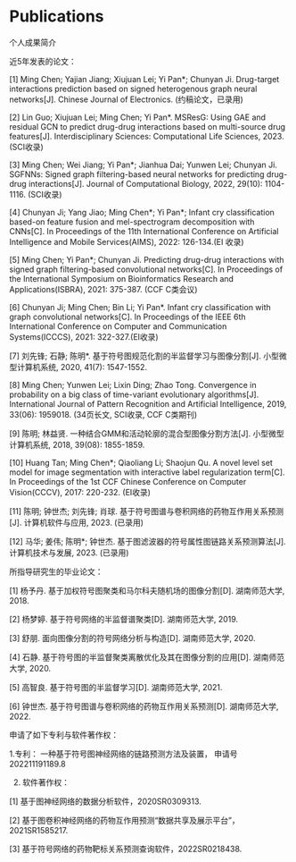 # Publications
个人成果简介

近5年发表的论文：

[1] Ming Chen; Yajian Jiang; Xiujuan Lei; Yi Pan*; Chunyan Ji. Drug-target interactions prediction based on signed heterogenous graph neural networks[J]. Chinese Journal of Electronics. (约稿论文，已录用)

[2] Lin Guo; Xiujuan Lei; Ming Chen; Yi Pan*. MSResG: Using GAE and residual GCN to predict drug-drug interactions based on multi-source drug features[J]. Interdisciplinary Sciences: Computational Life Sciences, 2023. (SCI收录)

[3] Ming Chen; Wei Jiang; Yi Pan*; Jianhua Dai; Yunwen Lei; Chunyan Ji. SGFNNs: Signed graph filtering-based neural networks for predicting drug-drug interactions[J]. Journal of Computational Biology, 2022, 29(10): 1104-1116. (SCI收录)

[4] Chunyan Ji; Yang Jiao; Ming Chen*; Yi Pan*; Infant cry classification based-on feature fusion and mel-spectrogram decomposition with CNNs[C]. In Proceedings of the 11th International Conference on Artificial Intelligence and Mobile Services(AIMS), 2022: 126-134.(EI 收录)

[5] Ming Chen; Yi Pan*; Chunyan Ji. Predicting drug-drug interactions with signed graph filtering-based convolutional networks[C]. In Proceedings of the International Symposium on Bioinformatics Research and Applications(ISBRA), 2021: 375-387. (CCF C类会议)

[6] Chunyan Ji; Ming Chen; Bin Li; Yi Pan*. Infant cry classification with graph convolutional networks[C]. In Proceedings of the IEEE 6th International Conference on Computer and Communication Systems(ICCCS), 2021: 322-327.(EI收录)

[7] 刘先锋; 石静; 陈明*. 基于符号图规范化割的半监督学习与图像分割[J]. 小型微型计算机系统, 2020, 41(7): 1547-1552. 

[8] Ming Chen; Yunwen Lei; Lixin Ding; Zhao Tong. Convergence in probability on a big class of time-variant evolutionary algorithms[J]. International Journal of Pattern Recognition and Artificial Intelligence, 2019, 33(06): 1959018. (34页长文, SCI收录, CCF C类期刊)

[9] 陈明; 林益贤. 一种结合GMM和活动轮廓的混合型图像分割方法[J]. 小型微型计算机系统, 2018, 39(08): 1855-1859.

[10] Huang Tan; Ming Chen*; Qiaoliang Li; Shaojun Qu. A novel level set model for image segmentation with interactive label regularization term[C]. In Proceedings of the 1st CCF Chinese Conference on Computer Vision(CCCV), 2017: 220-232. (EI收录) 

[11] 陈明; 钟世杰; 刘先锋; 肖球. 基于符号图谱与卷积网络的药物互作用关系预测[J]. 计算机软件与应用, 2023. (已录用)

[12] 马华; 姜伟; 陈明*; 钟世杰. 基于图滤波器的符号属性图链路关系预测算法[J]. 计算机技术与发展, 2023. (已录用)

所指导研究生的毕业论文：

[1] 杨予丹. 基于加权符号图聚类和马尔科夫随机场的图像分割[D]. 湖南师范大学, 2018.

[2] 杨梦婷. 基于符号网络的半监督谱聚类[D]. 湖南师范大学, 2019.

[3] 舒朋. 面向图像分割的符号网络分析与构造[D]. 湖南师范大学, 2020.

[4] 石静. 基于符号图的半监督聚类离散优化及其在图像分割的应用[D]. 湖南师范大学, 2020.

[5] 高智良. 基于符号图的半监督学习[D]. 湖南师范大学, 2021.

[6] 钟世杰. 基于符号图谱与卷积网络的药物互作用关系预测[D]. 湖南师范大学, 2022.

申请了如下专利与软件著作权：

1.专利：
一种基于符号图神经网络的链路预测方法及装置， 申请号202211191189.8

2. 软件著作权：

[1] 基于图神经网络的数据分析软件，2020SR0309313.

[2] 基于图卷积神经网络的药物互作用预测“数据共享及展示平台”，2021SR1585217.

[3] 基于符号网络的药物靶标关系预测查询软件，2022SR0218438.


